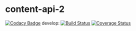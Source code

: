 # content-api-2
[![Codacy Badge](https://api.codacy.com/project/badge/Grade/38678d74417a455ba4983f359edec8e7)](https://app.codacy.com/app/uw-it-edm/content-api-2?utm_source=github.com&utm_medium=referral&utm_content=uw-it-edm/content-api-2&utm_campaign=Badge_Grade_Settings)
develop: [![Build Status](https://travis-ci.org/uw-it-edm/content-api-2.svg?branch=develop)](https://travis-ci.org/uw-it-edm/content-api-2) [![Coverage Status](https://coveralls.io/repos/github/uw-it-edm/content-api-2/badge.svg?branch=develop)](https://coveralls.io/github/uw-it-edm/content-api-2?branch=develop)
